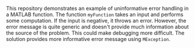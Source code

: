This repository demonstrates an example of uninformative error handling in a MATLAB function. The function `myFunction` takes an input and performs some computation. If the input is negative, it throws an error. However, the error message is quite generic and doesn't provide much information about the source of the problem. This could make debugging more difficult. The solution provides more informative error message using `MException`.